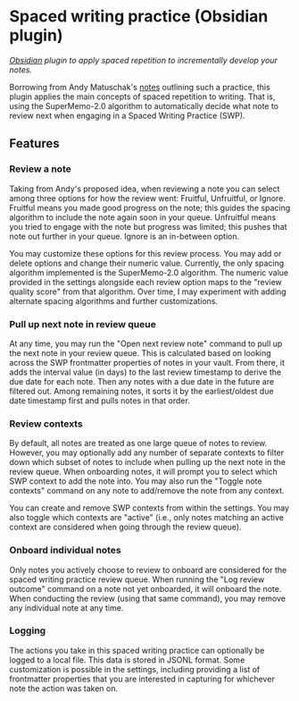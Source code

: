 # Spaced writing practice (Obsidian plugin)

_[Obsidian](https://obsidian.md/) plugin to apply spaced repetition to incrementally develop your notes._

Borrowing from Andy Matuschak's [notes](https://notes.andymatuschak.org/About_these_notes?stackedNotes=zVFGpprS64TzmKGNzGxq9FiCDnAnCPwRU5T&stackedNotes=z5aJUJcSbxuQxzHr2YvaY4cX5TuvLQT7r27Dz&stackedNotes=z8aZybuJJopS5fL7TnPou2JcmCsBUJeqirbBh&stackedNotes=zJ5Yzvba2729XKXivBBZ91J&stackedNotes=zB92WZZ5baBHKZPPbWMbYEv&stackedNotes=zHwr5v9VJGX3MzHyzz4V8wt&stackedNotes=zDXBGEWk7msyonQ2Ngnrf8h&stackedNotes=zSK4LyrCbG9zDrdCWmcovUW&stackedNotes=z4KxfCZPkVEf2R8nayLJZBG) outlining such a practice, this plugin applies the main concepts of spaced repetition to writing. That is, using the SuperMemo-2.0 algorithm to automatically decide what note to review next when engaging in a Spaced Writing Practice (SWP).

## Features

### Review a note

Taking from Andy's proposed idea, when reviewing a note you can select among three options for how the review went: Fruitful, Unfruitful, or Ignore. Fruitful means you made good progress on the note; this guides the spacing algorithm to include the note again soon in your queue. Unfruitful means you tried to engage with the note but progress was limited; this pushes that note out further in your queue. Ignore is an in-between option.

You may customize these options for this review process. You may add or delete options and change their numeric value. Currently, the only spacing algorithm implemented is the SuperMemo-2.0 algorithm. The numeric value provided in the settings alongside each review option maps to the "review quality score" from that algorithm. Over time, I may experiment with adding alternate spacing algorithms and further customizations.

### Pull up next note in review queue

At any time, you may run the "Open next review note" command to pull up the next note in your review queue. This is calculated based on looking across the SWP frontmatter properties of notes in your vault. From there, it adds the interval value (in days) to the last review timestamp to derive the due date for each note. Then any notes with a due date in the future are filtered out. Among remaining notes, it sorts it by the earliest/oldest due date timestamp first and pulls notes in that order.

### Review contexts

By default, all notes are treated as one large queue of notes to review. However, you may optionally add any number of separate contexts to filter down which subset of notes to include when pulling up the next note in the review queue. When onboarding notes, it will prompt you to select which SWP context to add the note into. You may also run the "Toggle note contexts" command on any note to add/remove the note from any context. 

You can create and remove SWP contexts from within the settings. You may also toggle which contexts are "active" (i.e., only notes matching an active context are considered when going through the review queue). 

### Onboard individual notes

Only notes you actively choose to review to onboard are considered for the spaced writing practice review queue. When running the "Log review outcome" command on a note not yet onboarded, it will onboard the note. When conducting the review (using that same command), you may remove any individual note at any time.

### Logging

The actions you take in this spaced writing practice can optionally be logged to a local file. This data is stored in JSONL format. Some customization is possible in the settings, including providing a list of frontmatter properties that you are interested in capturing for whichever note the action was taken on.